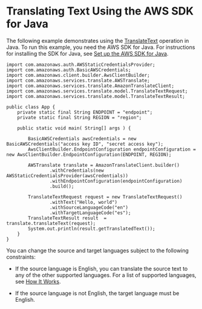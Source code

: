 # Translating Text Using the AWS SDK for Java<a name="examples-java"></a>

The following example demonstrates using the [TranslateText](API_TranslateText.md) operation in Java\. To run this example, you need the AWS SDK for Java\. For instructions for installing the SDK for Java, see [ Set up the AWS SDK for Java](http://docs.aws.amazon.com/sdk-for-java/v1/developer-guide/setup-install.html)\. 

```
import com.amazonaws.auth.AWSStaticCredentialsProvider;
import com.amazonaws.auth.BasicAWSCredentials;
import com.amazonaws.client.builder.AwsClientBuilder;
import com.amazonaws.services.translate.AWSTranslate;
import com.amazonaws.services.translate.AmazonTranslateClient;
import com.amazonaws.services.translate.model.TranslateTextRequest;
import com.amazonaws.services.translate.model.TranslateTextResult;

public class App {
    private static final String ENDPOINT = "endpoint";
    private static final String REGION = "region";

    public static void main( String[] args ) {

        BasicAWSCredentials awsCredentials = new BasicAWSCredentials("access key ID", "secret access key");
        AwsClientBuilder.EndpointConfiguration endpointConfiguration = new AwsClientBuilder.EndpointConfiguration(ENDPOINT, REGION);

        AWSTranslate translate = AmazonTranslateClient.builder()
                .withCredentials(new AWSStaticCredentialsProvider(awsCredentials))
                .withEndpointConfiguration(endpointConfiguration)
                .build();

        TranslateTextRequest request = new TranslateTextRequest()
                .withText("Hello, world")
                .withSourceLanguageCode("en")
                .withTargetLanguageCode("es");
        TranslateTextResult result  = translate.translateText(request);
        System.out.println(result.getTranslatedText());
    }
}
```

You can change the source and target languages subject to the following constraints:

+ If the source language is English, you can translate the source text to any of the other supported languages\. For a list of supported languages, see [ How It Works](how-it-works.md)\.

+ If the source language is not English, the target language must be English\.